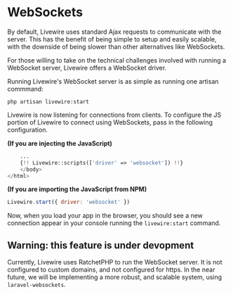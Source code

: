 # WebSockets

By default, Livewire uses standard Ajax requests to communicate with the server. This has the benefit of being simple to setup and easily scalable, with the downside of being slower than other alternatives like WebSockets.

For those willing to take on the technical challenges involved with running a WebSocket server, Livewire offers a WebSocket driver.

Running Livewire's WebSocket server is as simple as running one artisan commmand:

`php artisan livewire:start`

Livewire is now listening for connections from clients. To configure the JS portion of Livewire to connect using WebSockets, pass in the following configuration.

**(If you are injecting the JavaScript)**
```php
    ...
    {!! Livewire::scripts(['driver' => 'websocket']) !!}
    </body>
</html>
```

**(If you are importing the JavaScript from NPM)**
```js
Livewire.start({ driver: 'websocket' })
```

Now, when you load your app in the browser, you should see a new connection appear in your console running the `livewire:start` command.

## Warning: this feature is under devopment
Currently, Livewire uses RatchetPHP to run the WebSocket server. It is not configured to custom domains, and not configured for https. In the near future, we will be implementing a more robust, and scalable system, using `laravel-websockets`.
